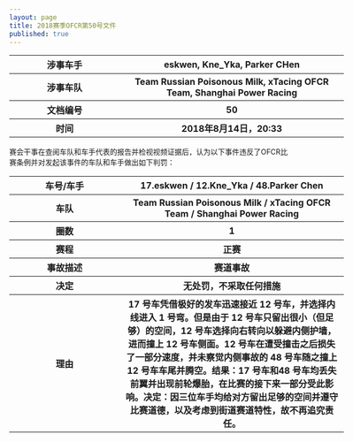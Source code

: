 ```yaml
---
layout: page
title: 2018赛季OFCR第50号文件
published: true
---
```

<font size="2">
<table style="width:120%">
    <col width="200">
	<tr>
		<th>涉事车手</th>
		<th>eskwen, Kne_Yka, Parker CHen</th>
    </tr>
    <tr>
		<th>涉事车队</th>
		<th>Team Russian Poisonous Milk, xTacing OFCR Team, Shanghai Power Racing</th>
    </tr>
    <tr>
		<th>文档编号</th>
		<th>50</th>
    </tr>
    <tr>
		<th>时间</th>
		<th>2018年8月14日，20:33</th>
    </tr>
</table>
赛会干事在查阅车队和车手代表的报告并检视视频证据后，认为以下事件违反了OFCR比赛条例并对发起该事件的车队和车手做出如下判罚：  
<table style="width:120%">
    <col width="200">
    <tr>
        <th>车号/车手</th>
        <th>17.eskwen / 12.Kne_Yka / 48.Parker Chen</th>
    </tr>
    <tr>
        <th>车队</th>
        <th>Team Russian Poisonous Milk / xTacing OFCR Team / Shanghai Power Racing</th>
    </tr>
    <tr>
        <th>圈数</th>
        <th>1</th>
    </tr>
    <tr>
        <th>赛程</th>
        <th>正赛</th>
    </tr>
    <tr>
        <th>事故描述</th>
        <th>赛道事故</th>
    </tr>
    <tr>
        <th>决定</th>
        <th>无处罚，不采取任何措施</th>
    </tr>
    <tr>
        <th>理由</th>
        <th>17 号车凭借极好的发车迅速接近 12 号车，并选择内线进入 1 号弯。但是由于 12 号车只留出很小（但足够）的空间，12 号车选择向右转向以躲避内侧护墙，进而撞上 12 号车侧面。12 号车在遭受撞击之后损失了一部分速度，并未察觉内侧事故的 48 号车随之撞上 12 号车车尾并腾空。结果：17 号车和48 号车均丢失前翼并出现前轮爆胎，在比赛的接下来一部分受此影响。决定：因三位车手均给对方留出足够的空间并遵守比赛道德，以及考虑到街道赛道特性，故不再追究责任。</th>
    </tr>
</table>
</font>